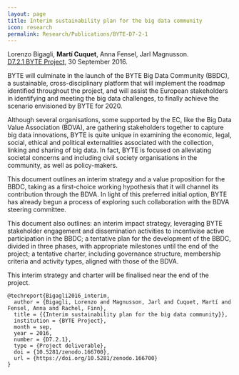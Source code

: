 ```yaml
---
layout: page
title: Interim sustainability plan for the big data community
icon: research
permalink: Research/Publications/BYTE-D7-2-1
---
```


Lorenzo Bigagli, **Martí Cuquet**, Anna Fensel, Jarl Magnusson.  
[D7.2.1 BYTE Project](https://doi.org/10.5281/zenodo.166700), 30 September 2016.

BYTE will culminate in the launch of the BYTE Big Data Community (BBDC), a
sustainable, cross-disciplinary platform that will implement the roadmap
identified throughout the project, and will assist the European stakeholders
in identifying and meeting the big data challenges, to finally achieve the
scenario envisioned by BYTE for 2020.

Although several organisations, some supported by the EC, like the Big Data
Value Association (BDVA), are gathering stakeholders together to capture big
data innovations, BYTE is quite unique in examining the economic, legal,
social, ethical and political externalities associated with the collection,
linking and sharing of big data. In fact, BYTE is focused on alleviating
societal concerns and including civil society organisations in the community,
as well as policy-makers.

This document outlines an interim strategy and a value proposition for the
BBDC, taking as a first-choice working hypothesis that it will channel its
contribution through the BDVA. In light of this preferred initial option, BYTE
has already begun a process of exploring such collaboration with the BDVA
steering committee.

This document also outlines: an interim impact strategy, leveraging BYTE
stakeholder engagement and dissemination activities to incentivise active
participation in the BBDC; a tentative plan for the development of the BBDC,
divided in three phases, with appropriate milestones until the end of the
project; a tentative charter, including governance structure, membership
criteria and activity types, aligned with those of the BDVA.

This interim strategy and charter will be finalised near the end of the
project.

~~~
@techreport{Bigagli2016_interim,
  author = {Bigagli, Lorenzo and Magnusson, Jarl and Cuquet, Martí and Fensel, Anna and Rachel, Finn},
  title = {{Interim sustainability plan for the big data community}},
  institution = {BYTE Project},
  month = sep,
  year = 2016,
  number = {D7.2.1},
  type = {Project deliverable},
  doi = {10.5281/zenodo.166700},
  url = {https://doi.org/10.5281/zenodo.166700}
}
~~~
